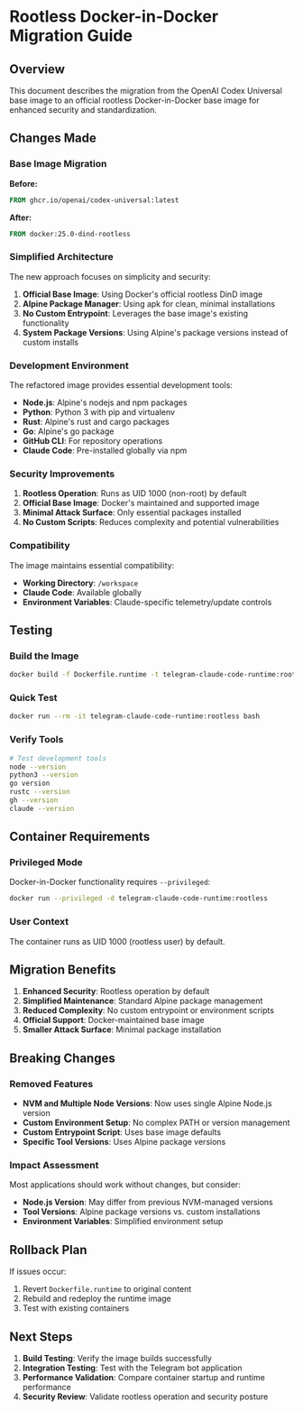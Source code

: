 # Rootless Docker-in-Docker Migration Guide

## Overview

This document describes the migration from the OpenAI Codex Universal base image to an official rootless Docker-in-Docker base image for enhanced security and standardization.

## Changes Made

### Base Image Migration

**Before:**
```dockerfile
FROM ghcr.io/openai/codex-universal:latest
```

**After:**
```dockerfile
FROM docker:25.0-dind-rootless
```

### Simplified Architecture

The new approach focuses on simplicity and security:

1. **Official Base Image**: Using Docker's official rootless DinD image
2. **Alpine Package Manager**: Using apk for clean, minimal installations
3. **No Custom Entrypoint**: Leverages the base image's existing functionality
4. **System Package Versions**: Using Alpine's package versions instead of custom installs

### Development Environment

The refactored image provides essential development tools:

- **Node.js**: Alpine's nodejs and npm packages
- **Python**: Python 3 with pip and virtualenv
- **Rust**: Alpine's rust and cargo packages  
- **Go**: Alpine's go package
- **GitHub CLI**: For repository operations
- **Claude Code**: Pre-installed globally via npm

### Security Improvements

1. **Rootless Operation**: Runs as UID 1000 (non-root) by default
2. **Official Base Image**: Docker's maintained and supported image
3. **Minimal Attack Surface**: Only essential packages installed
4. **No Custom Scripts**: Reduces complexity and potential vulnerabilities

### Compatibility

The image maintains essential compatibility:

- **Working Directory**: `/workspace`
- **Claude Code**: Available globally
- **Environment Variables**: Claude-specific telemetry/update controls

## Testing

### Build the Image

```bash
docker build -f Dockerfile.runtime -t telegram-claude-code-runtime:rootless .
```

### Quick Test

```bash
docker run --rm -it telegram-claude-code-runtime:rootless bash
```

### Verify Tools

```bash
# Test development tools
node --version
python3 --version
go version
rustc --version
gh --version
claude --version
```

## Container Requirements

### Privileged Mode

Docker-in-Docker functionality requires `--privileged`:

```bash
docker run --privileged -d telegram-claude-code-runtime:rootless
```

### User Context

The container runs as UID 1000 (rootless user) by default.

## Migration Benefits

1. **Enhanced Security**: Rootless operation by default
2. **Simplified Maintenance**: Standard Alpine package management
3. **Reduced Complexity**: No custom entrypoint or environment scripts
4. **Official Support**: Docker-maintained base image
5. **Smaller Attack Surface**: Minimal package installation

## Breaking Changes

### Removed Features

- **NVM and Multiple Node Versions**: Now uses single Alpine Node.js version
- **Custom Environment Setup**: No complex PATH or version management
- **Custom Entrypoint Script**: Uses base image defaults
- **Specific Tool Versions**: Uses Alpine package versions

### Impact Assessment

Most applications should work without changes, but consider:

- **Node.js Version**: May differ from previous NVM-managed versions
- **Tool Versions**: Alpine package versions vs. custom installations
- **Environment Variables**: Simplified environment setup

## Rollback Plan

If issues occur:

1. Revert `Dockerfile.runtime` to original content
2. Rebuild and redeploy the runtime image
3. Test with existing containers

## Next Steps

1. **Build Testing**: Verify the image builds successfully
2. **Integration Testing**: Test with the Telegram bot application
3. **Performance Validation**: Compare container startup and runtime performance
4. **Security Review**: Validate rootless operation and security posture